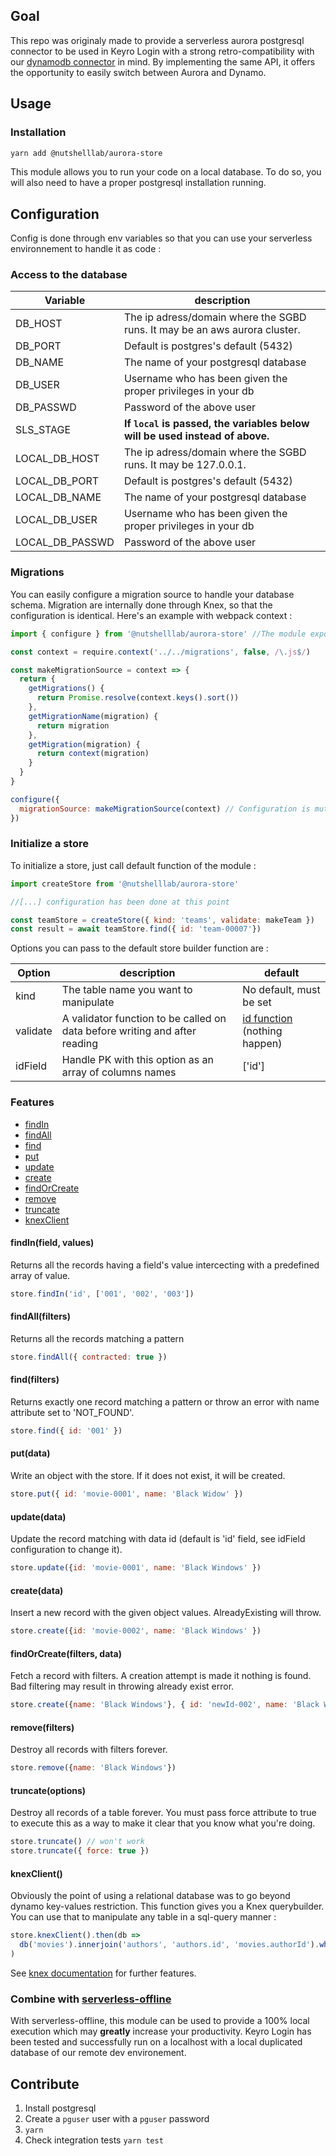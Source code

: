 ## Goal
This repo was originaly made to provide a serverless aurora postgresql connector to be used in Keyro Login with a strong retro-compatibility with our [dynamodb connector](https://github.com/nutshell-lab/dynamodb-table) in mind.
By implementing the same API, it offers the opportunity to easily switch between Aurora and Dynamo.

## Usage

### Installation
```bash
yarn add @nutshelllab/aurora-store
```
This module allows you to run your code on a local database. To do so, you will also need to have a proper
postgresql installation running.

## Configuration

Config is done through env variables so that you can use your serverless environnement to handle it as code :

### Access to the database

Variable | description
---------|------------
DB_HOST | The ip adress/domain where the SGBD runs. It may be an aws aurora cluster.
DB_PORT | Default is postgres's default (5432)
DB_NAME | The name of your postgresql database
DB_USER | Username who has been given the proper privileges in your db
DB_PASSWD | Password of the above user
SLS_STAGE | **If `local` is passed, the variables below will be used instead of above.**
LOCAL_DB_HOST | The ip adress/domain where the SGBD runs. It may be 127.0.0.1.
LOCAL_DB_PORT | Default is postgres's default (5432)
LOCAL_DB_NAME | The name of your postgresql database
LOCAL_DB_USER | Username who has been given the proper privileges in your db
LOCAL_DB_PASSWD | Password of the above user

### Migrations
You can easily configure a migration source to handle your database schema. Migration are internally done through Knex, so that the configuration is identical. Here's an example with webpack context :

```js
import { configure } from '@nutshelllab/aurora-store' //The module expose a simple configure method

const context = require.context('../../migrations', false, /\.js$/)

const makeMigrationSource = context => {
  return {
    getMigrations() {
      return Promise.resolve(context.keys().sort())
    },
    getMigrationName(migration) {
      return migration
    },
    getMigration(migration) {
      return context(migration)
    }
  }
}

configure({
  migrationSource: makeMigrationSource(context) // Configuration is mutating the state, keep it for initialization as much as possible.
})
```

### Initialize a store
To initialize a store, just call default function of the module :

```js
import createStore from '@nutshelllab/aurora-store'

//[...] configuration has been done at this point

const teamStore = createStore({ kind: 'teams', validate: makeTeam })
const result = await teamStore.find({ id: 'team-00007'})
```

Options you can pass to the default store builder function are :

Option | description | default
---------|------------|-------
kind | The table name you want to manipulate | No default, must be set
validate | A validator function to be called on data before writing and after reading | [id function](https://en.wikipedia.org/wiki/Identity_function) (nothing happen)
idField | Handle PK with this option as an array of columns names | ['id']


### Features
* [findIn](https://github.com/nutshell-lab/aurora-store#findInfield-values)
* [findAll](https://github.com/nutshell-lab/aurora-store#findAllfilters)
* [find](https://github.com/nutshell-lab/aurora-store#findfilters)
* [put](https://github.com/nutshell-lab/aurora-store#putdata)
* [update](https://github.com/nutshell-lab/aurora-store#updatedata)
* [create](https://github.com/nutshell-lab/aurora-store#createdata)
* [findOrCreate](https://github.com/nutshell-lab/aurora-store#findOrCreatefilters-data)
* [remove](https://github.com/nutshell-lab/aurora-store#removefilters)
* [truncate](https://github.com/nutshell-lab/aurora-store#truncateoptions)
* [knexClient](https://github.com/nutshell-lab/aurora-store#knexClient)

#### findIn(field, values)

Returns all the records having a field's value intercecting with a predefined array of value.

```js
store.findIn('id', ['001', '002', '003'])
```

#### findAll(filters)

Returns all the records matching a pattern

```js
store.findAll({ contracted: true })
```

#### find(filters)
Returns exactly one record matching a pattern or throw an error with name attribute set to 'NOT_FOUND'.

```js
store.find({ id: '001' })
```

#### put(data)
Write an object with the store. If it does not exist, it will be created.

```js
store.put({ id: 'movie-0001', name: 'Black Widow' })
```

#### update(data)
Update the record matching with data id (default is 'id' field, see idField configuration to change it).

```js
store.update({id: 'movie-0001', name: 'Black Windows' })
```

#### create(data)
Insert a new record with the given object values. AlreadyExisting will throw.

```js
store.create({id: 'movie-0002', name: 'Black Windows' })
```

#### findOrCreate(filters, data)
Fetch a record with filters. A creation attempt is made it nothing is found. Bad filtering may result in throwing already exist error.

```js
store.create({name: 'Black Windows'}, { id: 'newId-002', name: 'Black Windows', company: 'marvelcrosoft'})
```

#### remove(filters)
Destroy all records with filters forever.

```js
store.remove({name: 'Black Windows'})
```

#### truncate(options)
Destroy all records of a table forever. You must pass force attribute to true to execute this as a way to make it
clear that you know what you're doing.

```js
store.truncate() // won't work
store.truncate({ force: true })
```

#### knexClient()
Obviously the point of using a relational database was to go beyond dynamo key-values restriction. This function gives you a Knex querybuilder. You can use that to manipulate any table in a sql-query manner :

```js
store.knexClient().then(db =>
  db('movies').innerjoin('authors', 'authors.id', 'movies.authorId').where('authors.name', 'marvelcrosoft').select('movies.*')
)
```

See [knex documentation](https://knexjs.org/) for further features.


### Combine with [serverless-offline](https://github.com/dherault/serverless-offline)
With serverless-offline, this module can be used to provide a 100% local execution which may **greatly** increase your productivity. Keyro Login has been tested and successfully run on a localhost with a local duplicated database of our remote dev environement.

## Contribute

1. Install postgresql
2. Create a `pguser` user with a `pguser` password
3. `yarn`
4. Check integration tests `yarn test`
